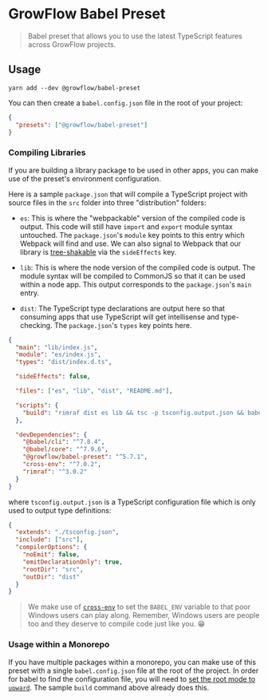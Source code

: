 # GrowFlow Babel Preset

> Babel preset that allows you to use the latest TypeScript features across GrowFlow projects.

## Usage

```
yarn add --dev @growflow/babel-preset
```

You can then create a `babel.config.json` file in the root of your project:

```json
{
  "presets": ["@growflow/babel-preset"]
}
```

### Compiling Libraries

If you are building a library package to be used in other apps, you can make use of the preset's environment configuration.

Here is a sample `package.json` that will compile a TypeScript project with source files in the `src` folder into three "distribution" folders:

- `es`: This is where the "webpackable" version of the compiled code is output. This code will still have `import` and `export` module syntax untouched. The `package.json`'s `module` key points to this entry which Webpack will find and use. We can also signal to Webpack that our library is [tree-shakable](https://webpack.js.org/guides/tree-shaking/) via the `sideEffects` key.

- `lib`: This is where the node version of the compiled code is output. The module syntax will be compiled to CommonJS so that it can be used within a node app. This output corresponds to the `package.json`'s `main` entry.

- `dist`: The TypeScript type declarations are output here so that consuming apps that use TypeScript will get intellisense and type-checking. The `package.json`'s `types` key points here.

```json
{
  "main": "lib/index.js",
  "module": "es/index.js",
  "types": "dist/index.d.ts",

  "sideEffects": false,

  "files": ["es", "lib", "dist", "README.md"],

  "scripts": {
    "build": "rimraf dist es lib && tsc -p tsconfig.output.json && babel src -d es --extensions \".ts,.tsx,.js,.jsx\" --source-maps --root-mode upward --copy-files && cross-env BABEL_ENV=node babel src -d lib --extensions \".ts,.tsx,.js,.jsx\" --source-maps --root-mode upward --copy-files"
  },

  "devDependencies": {
    "@babel/cli": "^7.8.4",
    "@babel/core": "^7.9.6",
    "@growflow/babel-preset": "^5.7.1",
    "cross-env": "^7.0.2",
    "rimraf": "^3.0.2"
  }
}
```

where `tsconfig.output.json` is a TypeScript configuration file which is only used to output type definitions:

```json
{
  "extends": "./tsconfig.json",
  "include": ["src"],
  "compilerOptions": {
    "noEmit": false,
    "emitDeclarationOnly": true,
    "rootDir": "src",
    "outDir": "dist"
  }
}
```

> We make use of [`cross-env`](https://www.npmjs.com/package/cross-env) to set the `BABEL_ENV` variable to that poor Windows users can play along. Remember, Windows users are people too and they deserve to compile code just like you. 😁

### Usage within a Monorepo

If you have multiple packages within a monorepo, you can make use of this preset with a single `babel.config.json` file at the root of the project. In order for babel to find the configuration file, you will need to [set the root mode to `upward`](https://babeljs.io/docs/en/config-files#root-babelconfigjson-file). The sample `build` command above already does this.
